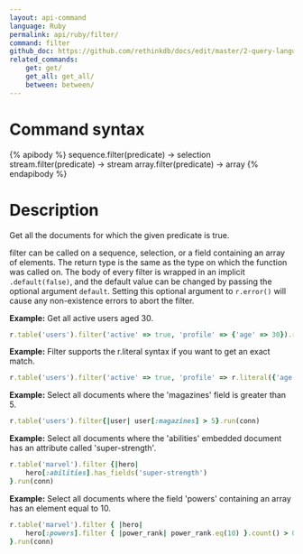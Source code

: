 ```yaml
---
layout: api-command 
language: Ruby
permalink: api/ruby/filter/
command: filter 
github_doc: https://github.com/rethinkdb/docs/edit/master/2-query-language/api/ruby/selecting-data/filter.md
related_commands:
    get: get/
    get_all: get_all/
    between: between/
---
```



# Command syntax #

{% apibody %}
sequence.filter(predicate) &rarr; selection
stream.filter(predicate) &rarr; stream
array.filter(predicate) &rarr; array
{% endapibody %}

# Description #

Get all the documents for which the given predicate is true.

filter can be called on a sequence, selection, or a field containing an array of
elements. The return type is the same as the type on which the function was called on.
The body of every filter is wrapped in an implicit `.default(false)`, and the default
value can be changed by passing the optional argument `default`. Setting this optional
argument to `r.error()` will cause any non-existence errors to abort the filter.

__Example:__ Get all active users aged 30.

```rb
r.table('users').filter('active' => true, 'profile' => {'age' => 30}).run(conn)
```


__Example:__ Filter supports the r.literal syntax if you want to get an exact match.

```rb
r.table('users').filter('active' => true, 'profile' => r.literal({'age' => 30})).run(conn)
```


__Example:__ Select all documents where the 'magazines' field is greater than 5.

```rb
r.table('users').filter{|user| user[:magazines] > 5}.run(conn)
```


__Example:__ Select all documents where the 'abilities' embedded document has an
attribute called 'super-strength'.

```rb
r.table('marvel').filter {|hero|
    hero[:abilities].has_fields('super-strength')
}.run(conn)
```


__Example:__ Select all documents where the field 'powers' containing an array has an
element equal to 10.

```rb
r.table('marvel').filter { |hero|
    hero[:powers].filter { |power_rank| power_rank.eq(10) }.count() > 0
}.run(conn)
```

